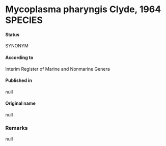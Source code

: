 # Mycoplasma pharyngis Clyde, 1964 SPECIES

#### Status
SYNONYM

#### According to
Interim Register of Marine and Nonmarine Genera

#### Published in
null

#### Original name
null

### Remarks
null